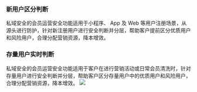 ### 新用户区分判断
私域安全的会员运营安全功能适用于小程序、 App 及 Web 等用户注册场景，从源头进行防护，针对新注册用户进行安全判断并分层，帮助客户提前区分优质用户和风险用户，合理分配营销资源，降本增效。

### 存量用户实时判断
私域安全的会员运营安全功能适用于客户在进行营销活动或日常会员清洗时，针对存量用户进行安全判断并分层，帮助客户区分存量用户中的优质用户和风险用户，合理分配营销资源，降本增效。
![](https://main.qcloudimg.com/raw/d82aece5845ebe6c0593c86e9a1542f2.png)
